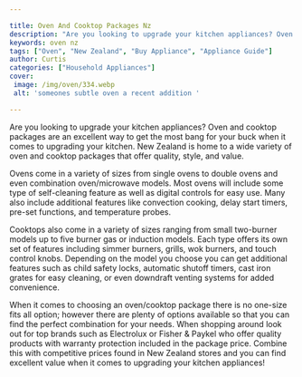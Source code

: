 ```yaml
---

title: Oven And Cooktop Packages Nz
description: "Are you looking to upgrade your kitchen appliances? Oven and cooktop packages are an excellent way to get the most bang for your b...read now to learn more"
keywords: oven nz
tags: ["Oven", "New Zealand", "Buy Appliance", "Appliance Guide"]
author: Curtis
categories: ["Household Appliances"]
cover: 
 image: /img/oven/334.webp
 alt: 'someones subtle oven a recent addition '

---
```


Are you looking to upgrade your kitchen appliances? Oven and cooktop packages are an excellent way to get the most bang for your buck when it comes to upgrading your kitchen. New Zealand is home to a wide variety of oven and cooktop packages that offer quality, style, and value.

Ovens come in a variety of sizes from single ovens to double ovens and even combination oven/microwave models. Most ovens will include some type of self-cleaning feature as well as digital controls for easy use. Many also include additional features like convection cooking, delay start timers, pre-set functions, and temperature probes. 

Cooktops also come in a variety of sizes ranging from small two-burner models up to five burner gas or induction models. Each type offers its own set of features including simmer burners, grills, wok burners, and touch control knobs. Depending on the model you choose you can get additional features such as child safety locks, automatic shutoff timers, cast iron grates for easy cleaning, or even downdraft venting systems for added convenience. 

When it comes to choosing an oven/cooktop package there is no one-size fits all option; however there are plenty of options available so that you can find the perfect combination for your needs. When shopping around look out for top brands such as Electrolux or Fisher & Paykel who offer quality products with warranty protection included in the package price. Combine this with competitive prices found in New Zealand stores and you can find excellent value when it comes to upgrading your kitchen appliances!
